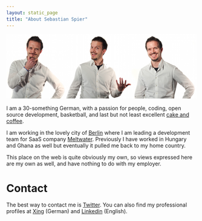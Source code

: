 ```yaml
---
layout: static_page
title: "About Sebastian Spier"
---
```


![Sebastian Spier](/images/sebastian/sebastian_spier_multi.png "Sebastian Spier")

I am a 30-something German, with a passion for people, coding, open source development, basketball, and last but not least excellent [cake and coffee][]. 

I am working in the lovely city of [Berlin][] where I am leading a development team for SaaS company [Meltwater][meltwater]. Previously I have worked in Hungary and Ghana as well but eventually it pulled me back to my home country.

This place on the web is quite obviously my own, so views expressed here are my own as well, and have nothing to do with my employer.

# Contact

The best way to contact me is [Twitter][]. You can also find my professional profiles at [Xing][] (German) and [Linkedin][] (English).


[Twitter]: http://twitter.com/sebastianspier
[meltwater]: http://www.meltwater.com
[Budapest]: http://maps.google.com/maps?q=Budapest&hl=en&sll=37.0625,-95.677068&sspn=56.112526,105.996094&t=h&z=11
[Berlin]: http://en.wikipedia.org/wiki/Berlin
[Meltwater Press]: http://www.meltwater.com/products/meltwater-press/

[Xing]: https://www.xing.com/profile/Sebastian_Spier
[Linkedin]: http://www.linkedin.com/in/sebastianspier

[cake and coffee]: http://www.germany.info/Vertretung/usa/en/04__W__t__G/01/11__Kaffee__Kuchen/11__Kaffee__Kuchen__S.html
